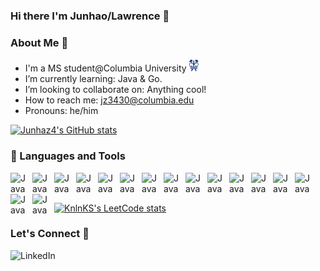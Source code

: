 ### Hi there I'm Junhao/Lawrence 👋

### About Me 👦
-  I'm a MS student@Columbia University <img height="20px" alt="columbia" src="https://github.com/xindixu/xindixu/blob/main/assets/columbia-icon.png"/>
-  I’m currently learning: Java & Go.
-  I’m looking to collaborate on: Anything cool!
-  How to reach me: jz3430@columbia.edu
-  Pronouns: he/him

[![Junhaz4's GitHub stats](https://github-readme-stats-git-masterrstaa-rickstaa.vercel.app/api?username=junhaz4&show_icons=true&theme=dark)](https://github.com/anuraghazra/github-readme-stats)

### 🧰 Languages and Tools
<img align="left" alt="Java" width="30px" style="padding-right:5px;" src="https://cdn.jsdelivr.net/gh/devicons/devicon/icons/python/python-original.svg" />
<img align="left" alt="Java" width="30px" style="padding-right:5px;" src="https://cdn.jsdelivr.net/gh/devicons/devicon/icons/cplusplus/cplusplus-line.svg" />
<img align="left" alt="Java" width="30px" style="padding-right:5px;" src="https://cdn.jsdelivr.net/gh/devicons/devicon/icons/java/java-original.svg" />
<img align="left" alt="Java" width="30px" style="padding-right:5px;" src="https://cdn.jsdelivr.net/gh/devicons/devicon/icons/javascript/javascript-plain.svg" />
<img align="left" alt="Java" width="30px" style="padding-right:5px;" src="https://cdn.jsdelivr.net/gh/devicons/devicon/icons/html5/html5-plain.svg" />
<img align="left" alt="Java" width="30px" style="padding-right:5px;" src="https://cdn.jsdelivr.net/gh/devicons/devicon/icons/css3/css3-plain.svg" />

<img align="left" alt="Java" width="30px" style="padding-right:5px;" src="https://cdn.jsdelivr.net/gh/devicons/devicon/icons/react/react-original.svg" />
<img align="left" alt="Java" width="30px" style="padding-right:5px;" src="https://cdn.jsdelivr.net/gh/devicons/devicon/icons/nodejs/nodejs-original.svg" />
<img align="left" alt="Java" width="30px" style="padding-right:5px;" src="https://cdn.jsdelivr.net/gh/devicons/devicon/icons/django/django-plain.svg" />
<img align="left" alt="Java" width="30px" style="padding-right:5px;" src="https://cdn.jsdelivr.net/gh/devicons/devicon/icons/flask/flask-original.svg" />

<img align="left" alt="Java" width="30px" style="padding-right:5px;" src="https://cdn.jsdelivr.net/gh/devicons/devicon/icons/neo4j/neo4j-original.svg" />
<img align="left" alt="Java" width="30px" style="padding-right:5px;" src="https://cdn.jsdelivr.net/gh/devicons/devicon/icons/mongodb/mongodb-original.svg" />
<img align="left" alt="Java" width="30px" style="padding-right:5px;" src="https://cdn.jsdelivr.net/gh/devicons/devicon/icons/mysql/mysql-original.svg" />
<img align="left" alt="Java" width="30px" style="padding-right:5px;" src="https://cdn.jsdelivr.net/gh/devicons/devicon/icons/postgresql/postgresql-original.svg" />

<img align="left" alt="Java" width="30px" style="padding-right:5px;" src="https://cdn.jsdelivr.net/gh/devicons/devicon/icons/git/git-original.svg" />
<img align="left" alt="Java" width="30px" style="padding-right:5px;" src="https://cdn.jsdelivr.net/gh/devicons/devicon/icons/linux/linux-original.svg" />
<br>
<br>


<!-- [![Top Langs](https://github-readme-stats.vercel.app/api/top-langs/?username=junhaz4)](https://github.com/anuraghazra/github-readme-stats) -->

<!-- 
 ### GitHub Stats 🌟 
<center>
  <table>
    <tr>
        <td width="50%">
          <a href="https://github.com/junhaz4/github-readme-stats">
          <img height="300px" align="left" alt="Top Langs" src="https://github-readme-stats-junhaz4.vercel.app/api/top-langs/?username=junhaz4&count-private=true&layout=compact&langs_count=10&hide=hack,assembly,html,makefile,css,scss,scilab&exclude_repo=ostep-homework,junhaz4.space-v1,github-readme-stats&hide_border=true" />
          </a>
        </td>
        <td width="50%">
          <a href="https://github.com/junhaz4/github-readme-stats">
           <img height="300px" align="left" alt="Wakatime stats" src="https://github-readme-stats-junhaz4.vercel.app/api/wakatime?username=junhaz4&layout=compact&hide_border=true" />
          </a>
        </td>
   </tr>
  </table>
</center>
<br /> -->


 
[![KnlnKS's LeetCode stats](https://leetcode-stats-six.vercel.app/?username=LawZhang&theme=dark)](https://github.com/KnlnKS/leetcode-stats)

### Let's Connect 🙌
[<img align="left" alt="LinkedIn" src="https://img.shields.io/badge/linkedin-%230077B5.svg?&style=for-the-badge&logo=linkedin&logoColor=white" />][linkedin]
<br />

[linkedin]: https://www.linkedin.com/in/junhao--zhang/
